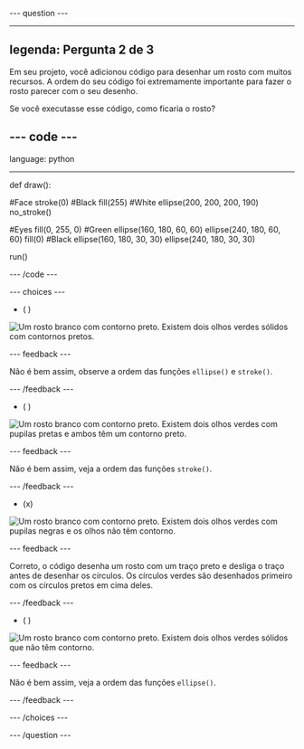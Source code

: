 --- question ---

---
legenda: Pergunta 2 de 3
---

Em seu projeto, você adicionou código para desenhar um rosto com muitos recursos. A ordem do seu código foi extremamente importante para fazer o rosto parecer com o seu desenho.

Se você executasse esse código, como ficaria o rosto?

--- code ---
---
language: python

---

def draw():

  #Face stroke(0) #Black fill(255) #White ellipse(200, 200, 200, 190) no_stroke()

  #Eyes fill(0, 255, 0) #Green ellipse(160, 180, 60, 60) ellipse(240, 180, 60, 60) fill(0) #Black ellipse(160, 180, 30, 30) ellipse(240, 180, 30, 30)

run()

--- /code ---

--- choices ---

- ( )

![Um rosto branco com contorno preto. Existem dois olhos verdes sólidos com contornos pretos.](images/face1.png)

 --- feedback ---

 Não é bem assim, observe a ordem das funções `ellipse()` e `stroke()`.

 --- /feedback ---

- ( )

![Um rosto branco com contorno preto. Existem dois olhos verdes com pupilas pretas e ambos têm um contorno preto.](images/face2.png)

 --- feedback ---

 Não é bem assim, veja a ordem das funções `stroke()`.

 --- /feedback ---

- (x)

![Um rosto branco com contorno preto. Existem dois olhos verdes com pupilas negras e os olhos não têm contorno.](images/face3.png)

 --- feedback ---

 Correto, o código desenha um rosto com um traço preto e desliga o traço antes de desenhar os círculos. Os círculos verdes são desenhados primeiro com os círculos pretos em cima deles.

 --- /feedback ---

- ( )

![Um rosto branco com contorno preto. Existem dois olhos verdes sólidos que não têm contorno.](images/face4.png)

 --- feedback ---

 Não é bem assim, veja a ordem das funções `ellipse()`.

 --- /feedback ---

--- /choices ---

--- /question ---
